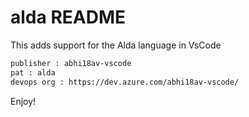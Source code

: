 # alda README

This adds support for the Alda language in VsCode

```sh
publisher : abhi18av-vscode
pat : alda
devops org : https://dev.azure.com/abhi18av-vscode/
```

Enjoy!
